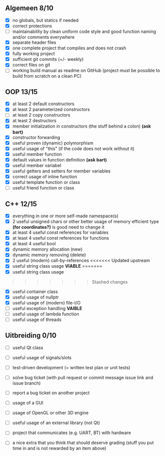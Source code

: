 ## Algemeen 8/10

- [x] no globals, but statics if needed
- [x] correct protections
- [ ] maintainability by clean uniform code style and good function naming and/or comments everywhere
- [x] separate header files
- [x] one complete project that compiles and does not crash
- [x] fully working project
- [x] sufficient git commits (+/- weekly)
- [x] correct files on git
- [ ] working build manual as readme on GitHub (project must be possible to build from scratch on a clean PC)

## OOP 13/15
- [x] at least 2 default constructors
- [x] at least 2 parameterized constructors
- [ ] at least 2 copy constructors 
- [x] at least 2 destructors
- [X] member initialization in constructors (the stuff behind a colon) **(ask bart)**
- [x] constructor forwarding
- [x] useful proven (dynamic) polymorphism
- [x] useful usage of "this" (if the code does not work without it)
- [x] useful member function
- [x] default values in function definition **(ask bart)**
- [x] useful member variabel
- [x] useful getters and setters for member variables
- [x] correct usage of inline function
- [X] useful template function or class
- [ ] useful friend function or class

## C++ 12/15
- [x] everything in one or more self-made namespace(s)
- [x] 2 useful unsigned chars or other better usage of memory efficient type **(for coordinates?)** is good need to change it 
- [x] at least 4 useful const references for variables
- [x] at least 4 useful const references for functions
- [x] at least 4 useful bool
- [x] dynamic memory allocation (new)
- [x] dynamic memory removing (delete)
- [X] 2 useful (modern) call-by-references 
<<<<<<< Updated upstream
- [X] useful string class usage **VIABLE**
=======
- [x] useful string class usage 
>>>>>>> Stashed changes
- [X] useful container class
- [x] useful usage of nullptr
- [x] useful usage of (modern) file-I/O 
- [ ] useful exception handling **VAIBLE**
- [ ] useful usage of lambda function
- [ ] useful usage of threads
## Uitbreiding 0/10
- [ ] useful Qt class
- [ ] useful usage of signals/slots
- [ ] test-driven development (= written test plan or unit tests)
- [ ] solve bug ticket (with pull request or commit message issue link and issue branch)
- [ ] report a bug ticket on another project
- [ ] usage of a GUI
- [ ] usage of OpenGL or other 3D engine
- [ ] useful usage of an external library (not Qt)
- [ ] project that communicates (e.g. UART, BT) with hardware
- [ ] a nice extra that you think that should deserve grading (stuff you put time in and is not rewarded by an item above)

